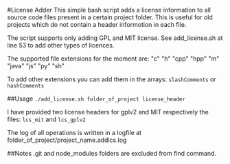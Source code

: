 #License Adder
This simple bash script adds a license information to all source code
files present in a certain project folder. This is useful for old 
projects which do not contain a header informotion in each file.

The script supports only adding GPL and MIT license.
See add_license.sh at line 53 to add other types of licences.

The supported file extensions for the moment are:
"c" "h" "cpp" "hpp" "m" "java" "js" "py" "sh"

To add other extensions you can add them in the arrays:
`slashComments` or `hashComments` 

##Usage
`./add_license.sh folder_of_project license_header`

I have provided two license headers for gplv2 and MIT respectively the files:
`lcs_mit` and `lcs_gplv2`

The log of all operations is written in a logfile at folder_of_project/project_name.addlcs.log

##Notes
.git and node_modules folders are excluded from find command.
